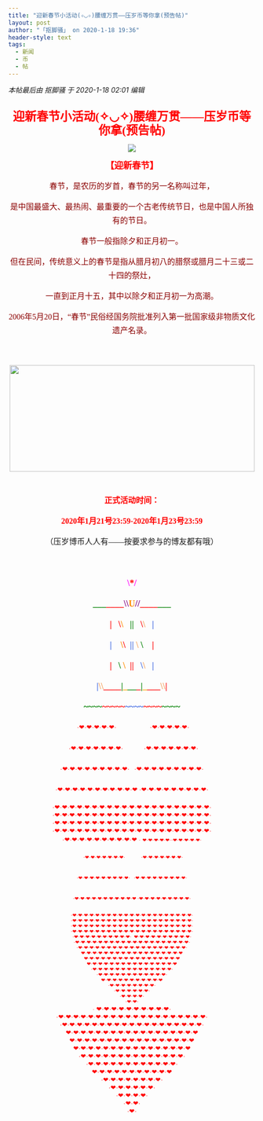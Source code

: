 ```yaml
---
title: "迎新春节小活动(✧◡✧)腰缠万贯——压岁币等你拿(预告帖)"
layout: post
author: "「抠脚骚」 on 2020-1-18 19:36"
header-style: text
tags:
  - 新闻
  - 币
  - 帖
---
```


<head></head>
<body>
 <i class="pstatus"> 本帖最后由 抠脚骚 于 2020-1-18 02:01 编辑 </i>
 <br> 
 <br> 
 <div align="center"> 
  <p style="line-height:28px;text-indent:nullem;text-align:center"><font face="微软雅黑"><font size="5"><font color="#ff0000"><strong>迎新春节小活动(✧◡✧)腰缠万贯——压岁币等你拿(预告帖)</strong></font></font></font></p> 
  <p style="line-height:28px;text-indent:nullem;text-align:center"><img src="https://bbs.boniu123.cc/static/image/smiley/1ali/27.gif" smilieid="202"></p> 
  <p style="line-height:28px;text-indent:nullem;text-align:center"><font face="微软雅黑"><font face="黑体"><font size="4"><font color="#ff0000"><strong>【迎新春节】</strong></font></font></font></font></p> 
  <p style="line-height:28px;text-indent:nullem;text-align:center"><font face="微软雅黑"><font style="font-size:16px"><font face="黑体"><font size="3"><font color="#8b0000">春节，是农历的岁首，春节的另一名称叫过年，</font></font></font></font></font></p> 
  <p style="line-height:28px;text-indent:nullem;text-align:center"><font face="微软雅黑"><font style="font-size:16px"><font face="黑体"><font size="3"><font color="#8b0000">是中国最盛大、最热闹、最重要的一个古老传统节日，也是中国人所独有的节日。</font></font></font></font></font></p> 
  <p style="line-height:28px;text-indent:nullem;text-align:center"><font face="微软雅黑"><font style="font-size:16px"><font face="黑体"><font size="3"><font color="#8b0000">春节一般指除夕和正月初一。</font></font></font></font></font></p> 
  <p style="line-height:28px;text-indent:nullem;text-align:center"><font face="微软雅黑"><font style="font-size:16px"><font face="黑体"><font size="3"><font color="#8b0000">但在民间，传统意义上的春节是指从腊月初八的腊祭或腊月二十三或二十四的祭灶，</font></font></font></font></font></p> 
  <p style="line-height:28px;text-indent:nullem;text-align:center"><font face="微软雅黑"><font style="font-size:16px"><font face="黑体"><font size="3"><font color="#8b0000">一直到正月十五，其中以除夕和正月初一为高潮。</font></font></font></font></font></p> 
  <p style="line-height:28px;text-indent:nullem;text-align:center"><font face="微软雅黑"><font style="font-size:16px"><font face="黑体"><font size="3"><font color="#8b0000">2006年5月20日，“春节”民俗经国务院批准列入第一批国家级非物质文化遗产名录。</font></font></font></font></font></p> 
  <p style="line-height:28px;text-indent:nullem;text-align:center"><font face="微软雅黑"><font style="font-size:16px"><font face="黑体"><font size="3"><font color="#8b0000"><br> </font></font></font></font></font></p> 
  <p style="line-height:28px;text-indent:nullem;text-align:center"><img width="499" height="217" src="https://timgsa.baidu.com/timg?image&amp;quality=80&amp;size=b9999_10000&amp;sec=1579291296169&amp;di=05a746604161e901c0e9e6329ca90d35&amp;imgtype=0&amp;src=http%3A%2F%2F5b0988e595225.cdn.sohucs.com%2Fimages%2F20171227%2F701d0d34ab774f09a5b7dcce91d7cdef.gif"></p> 
  <br> 
  <p style="line-height:28px;text-indent:nullem;text-align:center"><font face="微软雅黑"><font style="font-size:16px"><font color="#ff0000"><strong>正式活动时间：</strong></font></font></font></p> 
  <p style="line-height:28px;text-indent:nullem;text-align:center"><font face="微软雅黑"><font style="font-size:16px"><font color="#ff0000"><strong>2020年1月21号23:59-2020年1月23号23:59</strong></font></font></font></p> 
  <p style="line-height:28px;text-indent:nullem;text-align:center"><font face="微软雅黑"><font style="font-size:16px">（压岁博币人人有——按要求参与的博友都有哦）</font></font></p> 
  <p style="line-height:28px;text-indent:nullem;text-align:center"><font face="微软雅黑"><font style="font-size:16px"><br> </font></font></p> 
  <p style="line-height:28px;text-indent:nullem;text-align:center"><font face="黑体"><font size="4"><strong><font color="#ff0000">&nbsp; &nbsp;&nbsp; &nbsp;</font><font color="#ff00ff"> \</font><font color="#ff0000">*</font><font color="#ff00ff">/&nbsp;&nbsp;</font><font color="#ff0000">&nbsp; &nbsp;&nbsp;&nbsp;</font></strong></font></font></p> 
  <p style="line-height:28px;text-indent:nullem;text-align:center"><font face="黑体"><font size="4"><strong><font color="#008000">___</font><font color="#ff0000">____</font><font color="#800080">\\</font><font color="#ff8c00">U</font><font color="#800080">//</font><font color="#ff0000">____</font><font color="#008000">___</font></strong></font></font></p> 
  <p style="line-height:28px;text-indent:nullem;text-align:center"><font face="黑体"><font size="4"><strong><font color="#ff0000">|&nbsp; &nbsp;\</font><font color="#ff8c00">\ </font><font color="#ff0000">&nbsp;&nbsp;</font><font color="#008000">||</font><font color="#ff0000">&nbsp;&nbsp;</font><font color="#f4a460"> </font><font color="#ff0000">\</font><font color="#f4a460">\ </font><font color="#ff0000">&nbsp;&nbsp;</font><font color="#4169e1">|</font></strong></font></font></p> 
  <p style="line-height:28px;text-indent:nullem;text-align:center"><font face="黑体"><font size="4"><strong><font color="#4169e1">|&nbsp; &nbsp; </font><font color="#ff8c00">\</font><font color="#ff0000">\</font><font color="#00ffff">&nbsp;&nbsp;</font><font color="#4169e1">||</font><font color="#008000"> </font><font color="#f4a460">\ </font><font color="#008000">\</font><font color="#ff0000">&nbsp; &nbsp; |</font></strong></font></font></p> 
  <p style="line-height:28px;text-indent:nullem;text-align:center"><font face="黑体"><font size="4"><strong><font color="#ff0000">| </font><font color="#ff8c00">&nbsp;&nbsp;</font><font color="#008000">\</font><font color="#ff8c00"> \</font><font color="#ff0000">&nbsp;&nbsp;||&nbsp;&nbsp;</font><font color="#4169e1"> \</font><font color="#f4a460">\ </font><font color="#ff0000">&nbsp;&nbsp;</font><font color="#4169e1">|</font></strong></font></font></p> 
  <p style="line-height:28px;text-indent:nullem;text-align:center"><font face="黑体"><font size="4"><strong><font color="#4169e1">|</font><font color="#f4a460">\\</font><font color="#ff0000">____</font><font color="#008000">|</font><font color="#ffa500">_</font><font color="#008000">__</font><font color="#ff0000">_</font><font color="#008000">|</font><font color="#ffa500">_</font><font color="#ff0000">___</font><font color="#f4a460">\\</font><font color="#ff0000">|</font></strong></font></font></p> 
  <p style="line-height:28px;text-indent:nullem;text-align:center"><font face="黑体"><font size="4"><strong><font color="#008000">~~~~</font><font color="#ff0000">~~~~~</font><font color="#4169e1">~~~~</font><font color="#ff0000">~~~~</font><font color="#008000">~~~~</font></strong></font></font></p> 
  <p style="line-height:28px;text-indent:nullem;text-align:center"><font face="黑体"><font color="#ff0000"><font size="3"> </font><font size="1">&nbsp;&nbsp;</font></font><font size="2"><font color="#ff0000">·</font></font></font><font face="黑体"><font size="2"><font color="#ff0000">❤·❤·❤·❤·❤·&nbsp; &nbsp;&nbsp; &nbsp;&nbsp; &nbsp;&nbsp; &nbsp;&nbsp; &nbsp;&nbsp; &nbsp;&nbsp; &nbsp;·❤·❤·❤·❤·❤·</font></font></font></p> 
  <p style="line-height:28px;text-indent:nullem;text-align:center"><font face="黑体"><font size="2"><font color="#ff0000">&nbsp;&nbsp;·❤·❤·❤·❤·❤·❤·❤·&nbsp; &nbsp;&nbsp; &nbsp;&nbsp; &nbsp;&nbsp; &nbsp; ·❤·❤·❤·❤·❤·❤·❤·</font></font></font></p> 
  <p style="line-height:28px;text-indent:nullem;text-align:center"><font face="黑体"><font size="2"><font color="#ff0000"> ·❤·❤·❤·❤·❤·❤·❤·❤·❤·&nbsp; &nbsp;·❤·❤·❤·❤·❤·❤·❤·❤·❤·</font></font></font></p> 
  <p style="line-height:28px;text-indent:nullem;text-align:center"><font face="黑体"><font size="2"><font color="#ff0000"> ·❤·❤·❤·❤·❤·❤·❤·❤·❤·❤·❤ ·❤·❤·❤·❤·❤·❤·❤·❤·❤·</font></font></font></p> 
  <font face="黑体"><font size="2"><font color="#ff0000">·❤·❤·❤·❤·❤·❤·❤·❤·❤·❤·❤·❤·❤·❤·❤·❤·❤·❤·❤·❤·❤·</font></font></font> 
 </div> 
 <div align="center"> 
  <font size="2"><font color="#ff0000"><font face="黑体">·</font><font face="黑体">❤·❤·❤·❤·❤·❤·❤·❤·❤·❤·❤·❤·❤·❤·❤·❤·❤·❤·❤·❤·❤</font><font face="黑体">·</font></font></font> 
 </div> 
 <div align="center"> 
  <font face="黑体"><font size="2"><font color="#ff0000">·❤·❤·❤·❤·❤·❤·❤·❤·❤·❤·❤·❤·❤·❤·❤·❤·❤·❤·❤·❤·❤·</font></font></font> 
 </div> 
 <div align="center"> 
  <font face="黑体"><font size="2"><font color="#ff0000">·❤·❤·❤·❤·❤·❤·❤·❤·❤·❤·❤·❤·❤·❤·❤·❤·❤·❤·❤·❤·❤·</font></font></font> 
 </div> 
 <div align="center"> 
  <font size="2"><font color="#ff0000"><font face="黑体">·❤·❤·❤·❤·❤·❤·❤·❤·❤·❤</font></font></font> 
  <font face="黑体"><font size="1"><font color="#ff0000">·</font></font></font> 
  <font face="黑体"><font size="1"><font color="#ff0000">❤·❤·❤·❤·❤··❤·❤·❤·❤·❤·</font></font></font> 
 </div> 
 <div align="center"> 
  <p style="line-height:28px;text-indent:nullem;text-align:center"><font face="黑体"><font size="1"><font color="#ff0000">&nbsp;&nbsp;·❤·❤·❤·❤·❤·❤·❤·&nbsp; &nbsp;&nbsp; &nbsp;&nbsp; &nbsp;&nbsp; &nbsp; ·❤·❤·❤·❤·❤·❤·❤·</font></font></font></p> 
  <p style="line-height:28px;text-indent:nullem;text-align:center"><font face="黑体"><font size="1"><font color="#ff0000">·❤·❤·❤·❤·❤·❤·❤·❤·❤·&nbsp; &nbsp;·❤·❤·❤·❤·❤·❤·❤·❤·❤·</font></font></font></p> 
  <p style="line-height:28px;text-indent:nullem;text-align:center"><font face="黑体"><font size="1"><font color="#ff0000">·❤·❤·❤·❤·❤·❤·❤·❤·❤·❤·❤ ·❤·❤·❤·❤·❤·❤·❤·❤·❤·</font></font></font></p> 
  <font face="黑体"><font size="1"><font color="#ff0000">·❤·❤·❤·❤·❤·❤·❤·❤·❤·❤·❤·❤·❤·❤·❤·❤·❤·❤·❤·❤·❤·</font></font></font> 
 </div> 
 <div align="center"> 
  <font size="1"><font color="#ff0000"><font face="黑体">·</font><font face="黑体">❤·❤·❤·❤·❤·❤·❤·❤·❤·❤·❤·❤·❤·❤·❤·❤·❤·❤·❤·❤·❤</font><font face="黑体">·</font></font></font> 
 </div> 
 <div align="center"> 
  <font face="黑体"><font size="1"><font color="#ff0000">·❤·❤·❤·❤·❤·❤·❤·❤·❤·❤·❤·❤·❤·❤·❤·❤·❤·❤·❤·❤·❤·</font></font></font> 
 </div> 
 <div align="center"> 
  <font face="黑体"><font size="1"><font color="#ff0000">·❤·❤·❤·❤·❤·❤·❤·❤·❤·❤·❤·❤·❤·❤·❤·❤·❤·❤·❤·❤·❤·</font></font></font> 
 </div> 
 <div align="center"> 
  <font size="1"><font color="#ff0000"><font face="黑体">·❤·❤·❤·❤·❤·❤·❤·❤·❤·❤·&nbsp;&nbsp;❤·❤·❤·❤·❤·❤·❤·❤·❤·❤</font><font face="黑体">·</font></font></font> 
 </div> 
 <div align="center"> 
  <font face="黑体"><font size="1"><font color="#ff0000">·❤·❤·❤·❤·❤·❤·❤·❤·❤·❤·❤·❤·❤·❤·❤·❤·❤·❤·❤·❤·</font></font></font> 
 </div> 
 <div align="center"> 
  <font face="黑体"><font size="1"><font color="#ff0000">·❤·❤·❤·❤·❤·❤·❤·❤·❤·❤·❤·❤·❤·❤·❤·❤·❤·❤·❤·</font></font></font> 
 </div> 
 <div align="center"> 
  <font face="黑体"><font size="1"><font color="#ff0000">❤·❤·❤·❤·❤·❤·❤·❤·❤·❤·❤·❤·❤·❤·❤·❤·❤·❤</font></font></font> 
 </div> 
 <div align="center"> 
  <font face="黑体"><font size="1"><font color="#ff0000">❤·❤·❤·❤·❤·❤·❤·❤·❤·❤·❤·❤·❤·❤·❤·❤·❤</font></font></font> 
 </div> 
 <div align="center"> 
  <font face="黑体"><font size="1"><font color="#ff0000">❤·❤·❤·❤·❤·❤·❤·❤·❤·❤·❤·❤·❤·❤·❤·❤</font></font></font> 
 </div> 
 <div align="center"> 
  <font face="黑体"><font size="1"><font color="#ff0000">·❤·❤·❤·❤·❤·❤·❤·❤·❤·❤·❤·❤·❤·❤·</font></font></font> 
 </div> 
 <div align="center"> 
  <font face="黑体"><font size="1"><font color="#ff0000">·❤·❤·❤·❤·❤·❤·❤·❤·❤·❤·❤·❤·</font></font></font> 
 </div> 
 <div align="center"> 
  <font face="黑体"><font size="1"><font color="#ff0000">❤·❤·❤·❤·❤·❤·❤·❤·❤·❤·❤</font></font></font> 
 </div> 
 <div align="center"> 
  <font face="黑体"><font size="1"><font color="#ff0000">·❤·❤·❤·❤·❤·❤·❤·❤·</font></font></font> 
 </div> 
 <div align="center"> 
  <font face="黑体"><font size="1"><font color="#ff0000">·❤·❤·❤·❤·❤·❤·</font></font></font> 
 </div> 
 <div align="center"> 
  <font face="黑体"><font size="1"><font color="#ff0000">·❤·❤·❤·❤·</font></font></font> 
 </div> 
 <div align="center"> 
  <font face="黑体"><font size="1"><font color="#ff0000">·❤·❤·</font></font></font> 
 </div> 
 <div align="center"> 
  <font color="#ff00"><font face="黑体"><font size="1">·</font></font></font> 
  <font size="2"><font color="#ff0000"><font face="黑体">❤·❤·❤·❤·❤·❤·❤·❤·❤·❤</font><font face="黑体">·</font></font></font> 
 </div> 
 <div align="center"> 
  <font face="黑体"><font size="2"><font color="#ff0000">·❤·❤·❤·❤·❤·❤·❤·❤·❤·❤·❤·❤·❤·❤·❤·❤·❤·❤·❤·❤·</font></font></font> 
 </div> 
 <div align="center"> 
  <font face="黑体"><font size="2"><font color="#ff0000">·❤·❤·❤·❤·❤·❤·❤·❤·❤·❤·❤·❤·❤·❤·❤·❤·❤·❤·❤·</font></font></font> 
 </div> 
 <div align="center"> 
  <font face="黑体"><font size="2"><font color="#ff0000">❤·❤·❤·❤·❤·❤·❤·❤·❤·❤·❤·❤·❤·❤·❤·❤·❤·❤</font></font></font> 
 </div> 
 <div align="center"> 
  <font face="黑体"><font size="2"><font color="#ff0000">❤·❤·❤·❤·❤·❤·❤·❤·❤·❤·❤·❤·❤·❤·❤·❤·❤</font></font></font> 
 </div> 
 <div align="center"> 
  <font face="黑体"><font size="2"><font color="#ff0000">❤·❤·❤·❤·❤·❤·❤·❤·❤·❤·❤·❤·❤·❤·❤·❤</font></font></font> 
 </div> 
 <div align="center"> 
  <font face="黑体"><font size="2"><font color="#ff0000">·❤·❤·❤·❤·❤·❤·❤·❤·❤·❤·❤·❤·❤·❤·</font></font></font> 
 </div> 
 <div align="center"> 
  <font face="黑体"><font size="2"><font color="#ff0000">·❤·❤·❤·❤·❤·❤·❤·❤·❤·❤·❤·❤·</font></font></font> 
 </div> 
 <div align="center"> 
  <font face="黑体"><font size="2"><font color="#ff0000">❤·❤·❤·❤·❤·❤·❤·❤·❤·❤·❤</font></font></font> 
 </div> 
 <div align="center"> 
  <font face="黑体"><font size="2"><font color="#ff0000">·❤·❤·❤·❤·❤·❤·❤·❤·</font></font></font> 
 </div> 
 <div align="center"> 
  <font face="黑体"><font size="2"><font color="#ff0000">·❤·❤·❤·❤·❤·❤·</font></font></font> 
 </div> 
 <div align="center"> 
  <font face="黑体"><font size="2"><font color="#ff0000">·❤·❤·❤·❤·</font></font></font> 
 </div> 
 <div align="center"> 
  <font face="黑体"><font size="2"><font color="#ff0000">·❤·❤·</font></font></font> 
 </div> 
 <div align="center"> 
  <font face="黑体"><font size="2"><font color="#ff0000">·❤·</font></font></font> 
 </div> 
 <div align="center"> 
  <font style="color:rgb(255, 0, 0)"><font size="3"><br> </font></font> 
 </div>
 <br>
</body>


